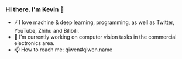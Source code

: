 ### Hi there. I'm Kevin 👋


- ⚡ I love machine & deep learning, programming, as well as Twitter, YouTube, Zhihu and Bilibili.
- 🔭 I’m currently working on computer vision tasks in the commercial electronics area.
- 📫 How to reach me: qiwen#qiwen.name
